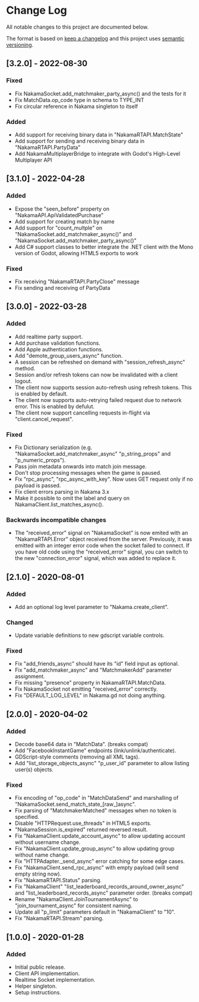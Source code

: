 # Change Log
All notable changes to this project are documented below.

The format is based on [keep a changelog](http://keepachangelog.com/) and this project uses [semantic versioning](http://semver.org/).

## [3.2.0] - 2022-08-30

### Fixed

- Fix NakamaSocket.add_matchmaker_party_async() and the tests for it
- Fix MatchData.op_code type in schema to TYPE_INT
- Fix circular reference in Nakama singleton to itself

### Added

- Add support for receiving binary data in "NakamaRTAPI.MatchState"
- Add support for sending and receiving binary data in "NakamaRTAPI.PartyData"
- Add NakamaMultiplayerBridge to integrate with Godot's High-Level Multiplayer API

## [3.1.0] - 2022-04-28

### Added

- Expose the "seen_before" property on "NakamaAPI.ApiValidatedPurchase"
- Add support for creating match by name
- Add support for "count_multple" on "NakamaSocket.add_matchmaker_async()" and "NakamaSocket.add_matchmaker_party_async()"
- Add C# support classes to better integrate the .NET client with the Mono version of Godot, allowing HTML5 exports to work

### Fixed

- Fix receiving "NakamaRTAPI.PartyClose" message
- Fix sending and receiving of PartyData

## [3.0.0] - 2022-03-28

### Added

- Add realtime party support.
- Add purchase validation functions.
- Add Apple authentication functions.
- Add "demote_group_users_async" function.
- A session can be refreshed on demand with "session_refresh_async" method.
- Session and/or refresh tokens can now be invalidated with a client logout.
- The client now supports session auto-refresh using refresh tokens. This is enabled by default.
- The client now supports auto-retrying failed request due to network error. This is enabled by defulut.
- The client now support cancelling requests in-flight via "client.cancel_request".

### Fixed

- Fix Dictionary serialization (e.g. "NakamaSocket.add_matchmaker_async" "p_string_props" and "p_numeric_props").
- Pass join metadata onwards into match join message.
- Don't stop processing messages when the game is paused.
- Fix "rpc_async", "rpc_async_with_key". Now uses GET request only if no payload is passed.
- Fix client errors parsing in Nakama 3.x
- Make it possible to omit the label and query on NakamaClient.list_matches_async().

### Backwards incompatible changes

- The "received_error" signal on "NakamaSocket" is now emited with an "NakamaRTAPI.Error" object received from the server.
  Previously, it was emitted with an integer error code when the socket failed to connect.
  If you have old code using the "received_error" signal, you can switch to the new "connection_error" signal, which was added to replace it.

## [2.1.0] - 2020-08-01

### Added

- Add an optional log level parameter to "Nakama.create_client".

### Changed

- Update variable definitions to new gdscript variable controls.

### Fixed

- Fix "add_friends_async" should have its "id" field input as optional.
- Fix "add_matchmaker_async" and "MatchmakerAdd" parameter assignment.
- Fix missing "presence" property in NakamaRTAPI.MatchData.
- Fix NakamaSocket not emitting "received_error" correctly.
- Fix "DEFAULT_LOG_LEVEL" in Nakama.gd not doing anything.

## [2.0.0] - 2020-04-02

### Added

- Decode base64 data in "MatchData". (breaks compat)
- Add "FacebookInstantGame" endpoints (link/unlink/authenticate).
- GDScript-style comments (removing all XML tags).
- Add "list_storage_objects_async" "p_user_id" parameter to allow listing user(s) objects.

### Fixed

- Fix encoding of "op_code" in "MatchDataSend" and marshalling of "NakamaSocket.send_match_state_[raw_]async".
- Fix parsing of "MatchmakerMatched" messages when no token is specified.
- Disable "HTTPRequest.use_threads" in HTML5 exports.
- "NakamaSession.is_expired" returned reversed result.
- Fix "NakamaClient.update_account_async" to allow updating account without username change.
- Fix "NakamaClient.update_group_async" to allow updating group without name change.
- Fix "HTTPAdapter._send_async" error catching for some edge cases.
- Fix "NakamaClient.send_rpc_async" with empty payload (will send empty string now).
- Fix "NakamaRTAPI.Status" parsing.
- Fix "NakamaClient" "list_leaderboard_records_around_owner_async" and "list_leaderboard_records_async" parameter order. (breaks compat)
- Rename "NakamaClient.JoinTournamentAsync" to "join_tournament_async" for consistent naming.
- Update all "p_limit" parameters default in "NakamaClient" to "10".
- Fix "NakamaRTAPI.Stream" parsing.

## [1.0.0] - 2020-01-28
### Added
- Initial public release.
- Client API implementation.
- Realtime Socket implementation.
- Helper singleton.
- Setup instructions.
